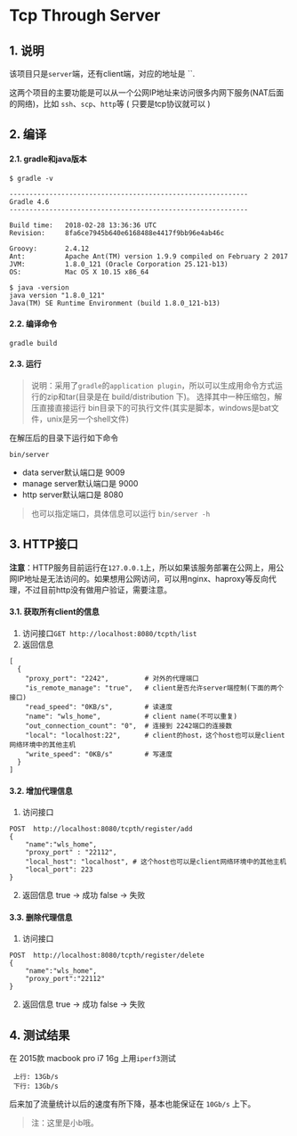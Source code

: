 # Tcp Through Server

## 1. 说明
该项目只是`server`端，还有client端，对应的地址是 ``.

这两个项目的主要功能是可以从一个公网IP地址来访问很多内网下服务(NAT后面的网络)，比如 `ssh`、`scp`、`http`等 ( 只要是tcp协议就可以 )

## 2. 编译

#### 2.1. gradle和java版本 
```
$ gradle -v

------------------------------------------------------------
Gradle 4.6
------------------------------------------------------------

Build time:   2018-02-28 13:36:36 UTC
Revision:     8fa6ce7945b640e6168488e4417f9bb96e4ab46c

Groovy:       2.4.12
Ant:          Apache Ant(TM) version 1.9.9 compiled on February 2 2017
JVM:          1.8.0_121 (Oracle Corporation 25.121-b13)
OS:           Mac OS X 10.15 x86_64
 
$ java -version
java version "1.8.0_121"
Java(TM) SE Runtime Environment (build 1.8.0_121-b13)
```

#### 2.2. 编译命令
```
gradle build
```

#### 2.3. 运行
>说明：采用了`gradle`的`application plugin`，所以可以生成用命令方式运行的zip和tar(目录是在 build/distribution 下)。
选择其中一种压缩包，解压直接直接运行 bin目录下的可执行文件(其实是脚本，windows是bat文件，unix是另一个shell文件)

在解压后的目录下运行如下命令
```
bin/server
```

- data server默认端口是 9009
- manage server默认端口是 9000
- http server默认端口是 8080

> 也可以指定端口，具体信息可以运行 ```bin/server -h```

## 3. HTTP接口

**注意**：HTTP服务目前运行在`127.0.0.1`上，所以如果该服务部署在公网上，用公网IP地址是无法访问的。如果想用公网访问，可以用nginx、haproxy等反向代理，不过目前http没有做用户验证，需要注意。

#### 3.1. 获取所有client的信息

1. 访问接口`GET http://localhost:8080/tcpth/list`
2. 返回信息
```
[
  {
    "proxy_port": "2242",         # 对外的代理端口
    "is_remote_manage": "true",   # client是否允许server端控制(下面的两个接口)
    "read_speed": "0KB/s",        # 读速度
    "name": "wls_home",           # client name(不可以重复)
    "out_connection_count": "0",  # 连接到 2242端口的连接数
    "local": "localhost:22",      # client的host，这个host也可以是client网络环境中的其他主机
    "write_speed": "0KB/s"        # 写速度
  }
]

```


#### 3.2. 增加代理信息
1. 访问接口
```
POST  http://localhost:8080/tcpth/register/add
{
	"name":"wls_home",
	"proxy_port" : "22112",
	"local_host": "localhost", # 这个host也可以是client网络环境中的其他主机
	"local_port": 223
}
```

2. 返回信息
true -> 成功
false -> 失败

#### 3.3. 删除代理信息
1. 访问接口
```
POST  http://localhost:8080/tcpth/register/delete
{
	"name":"wls_home",
	"proxy_port":"22112"
}
```
2. 返回信息
true -> 成功
false -> 失败




## 4. 测试结果 
 在 2015款 macbook pro i7 16g 上用`iperf3`测试
```
 上行: 13Gb/s
 下行: 13Gb/s
```
后来加了流量统计以后的速度有所下降，基本也能保证在 `10Gb/s` 上下。

>注：这里是小b哦。
